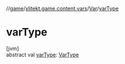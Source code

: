 //[game](../../../index.md)/[xlitekt.game.content.vars](../index.md)/[Var](index.md)/[varType](var-type.md)

# varType

[jvm]\
abstract val [varType](var-type.md): [VarType](../-var-type/index.md)
